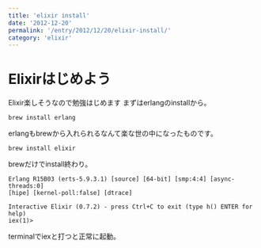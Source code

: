 ```yaml
---
title: 'elixir install'
date: '2012-12-20'
permalink: '/entry/2012/12/20/elixir-install/'
category: 'elixir'
---
```


# Elixirはじめよう

Elixir楽しそうなので勉強はじめます
まずはerlangのinstallから。

    brew install erlang

erlangもbrewから入れられるなんて楽な世の中になったものです。

    brew install elixir

brewだけでinstall終わり。

```shell
Erlang R15B03 (erts-5.9.3.1) [source] [64-bit] [smp:4:4] [async-threads:0]
[hipe] [kernel-poll:false] [dtrace]

Interactive Elixir (0.7.2) - press Ctrl+C to exit (type h() ENTER for help)
iex(1)>
```

terminalでiexと打つと正常に起動。
